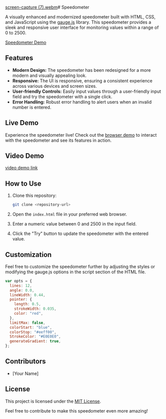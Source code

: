 [screen-capture (7).webm](https://github.com/hadep275/Speedometer/assets/65734173/a52be2ce-a444-47f6-be6e-5cea61ad5403)# Speedometer

A visually enhanced and modernized speedometer built with HTML, CSS, and JavaScript using the [gauge.js](https://bernii.github.io/gauge.js/) library. This speedometer provides a sleek and responsive user interface for monitoring values within a range of 0 to 2500.

[Speedometer Demo](https://hadep275.github.io/Speedometer/)

## Features

- **Modern Design:** The speedometer has been redesigned for a more modern and visually appealing look.
- **Responsive:** The UI is responsive, ensuring a consistent experience across various devices and screen sizes.
- **User-friendly Controls:** Easily input values through a user-friendly input field and try the speedometer with a single click.
- **Error Handling:** Robust error handling to alert users when an invalid number is entered.

## Live Demo

Experience the speedometer live! Check out the [browser demo](https://hadep275.github.io/Speedometer/) to interact with the speedometer and see its features in action.

## Video Demo

[video demo link](https://github.com/hadep275/Speedometer/assets/65734173/ec7077f3-df4b-4970-a7a6-4cb8861da4ed)


## How to Use

1. Clone this repository:

    ```bash
    git clone <repository-url>
    ```

2. Open the `index.html` file in your preferred web browser.

3. Enter a numeric value between 0 and 2500 in the input field.

4. Click the "Try" button to update the speedometer with the entered value.

## Customization

Feel free to customize the speedometer further by adjusting the styles or modifying the gauge.js options in the script section of the HTML file.

```javascript
var opts = {
  lines: 12,
  angle: 0.0,
  lineWidth: 0.44,
  pointer: {
    length: 0.5,
    strokeWidth: 0.035,
    color: "red",
  },
  limitMax: false,
  colorStart: "blue",
  colorStop: "#eeff00",
  StrokeColor: "#E0E0E0",
  generateGradient: true,
};
```

## Contributors

- [Your Name]

## License

This project is licensed under the [MIT License](LICENSE).

Feel free to contribute to make this speedometer even more amazing!
